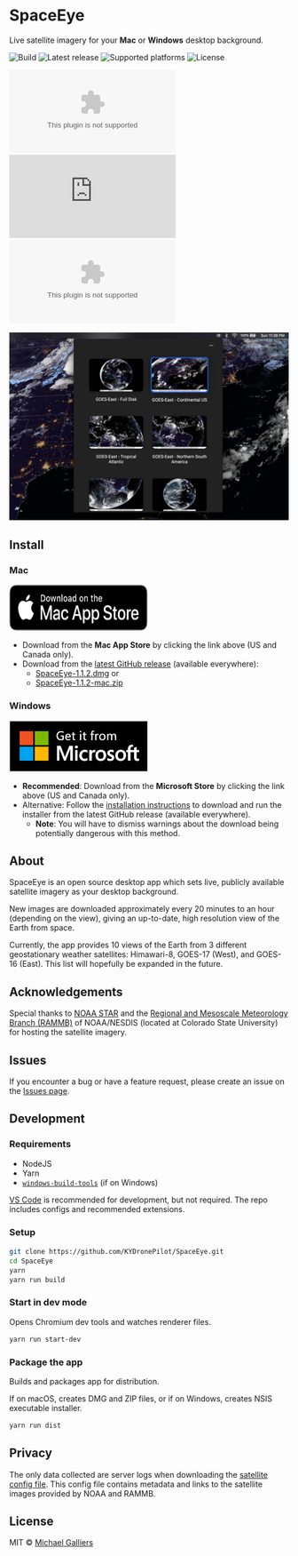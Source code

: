 # SpaceEye

Live satellite imagery for your **Mac** or **Windows** desktop background.

![Build](https://github.com/KYDronePilot/SpaceEye/workflows/Build/badge.svg)
![Latest release](https://img.shields.io/github/v/release/KYDronePilot/SpaceEye?label=latest%20release)
![Supported platforms](https://img.shields.io/badge/platforms-macOS%20%7C%20Windows-lightgrey)
![License](https://img.shields.io/github/license/KYDronePilot/SpaceEye)

![Latest Mac ZIP downloads](https://img.shields.io/github/downloads/KYDronePilot/SpaceEye/latest/SpaceEye-1.1.2-mac.zip)
![Latest Mac DMG downloads](https://img.shields.io/github/downloads/KYDronePilot/SpaceEye/latest/SpaceEye-1.1.2.dmg)
![Latest Windows downloads](https://img.shields.io/github/downloads/KYDronePilot/SpaceEye/latest/SpaceEye-Setup-1.1.2.exe)

![App running on macOS](docs/img/macos_menubar.jpg)

## Install

### Mac

<a href="https://apps.apple.com/us/app/spaceeye-satellite-wallpaper/id1539851747?mt=12&amp;itsct=apps_box&amp;itscg=30200" style="display: inline-block; overflow: hidden; border-top-left-radius: 13px; border-top-right-radius: 13px; border-bottom-right-radius: 13px; border-bottom-left-radius: 13px; width: 250px; height: 83px;"><img src="docs/img/mas_badge_black.svg" alt="Download on the Mac App Store" style="border-top-left-radius: 13px; border-top-right-radius: 13px; border-bottom-right-radius: 13px; border-bottom-left-radius: 13px; width: 250px; height: 83px;" width="250px" height="83px"></a>

- Download from the **Mac App Store** by clicking the link above (US and Canada
  only).
- Download from the [latest GitHub
  release](https://github.com/KYDronePilot/SpaceEye/releases/latest)
  (available everywhere):
  - [SpaceEye-1.1.2.dmg](https://github.com/KYDronePilot/SpaceEye/releases/download/v1.1.2/SpaceEye-1.1.2.dmg)
    or
  - [SpaceEye-1.1.2-mac.zip](https://github.com/KYDronePilot/SpaceEye/releases/download/v1.1.2/SpaceEye-1.1.2-mac.zip)

### Windows

<a href="//www.microsoft.com/store/apps/9NF3WZ8TT6MN?cid=storebadge&ocid=badge"><img src="docs/img/ms_badge_large.png" alt="Download from the Microsoft Store" width="250px" height="92px"/></a>

- **Recommended**: Download from the **Microsoft Store** by clicking the link
  above (US and Canada only).
- Alternative: Follow the [installation
  instructions](https://github.com/KYDronePilot/SpaceEye/wiki/Installing-on-Windows)
  to download and run the installer from the latest GitHub release (available
  everywhere).
  - **Note**: You will have to dismiss warnings about the download being
    potentially dangerous with this method.

## About

SpaceEye is an open source desktop app which sets live, publicly available
satellite imagery as your desktop background.

New images are downloaded approximately every 20 minutes to an hour (depending
on the view), giving an up-to-date, high resolution view of the Earth from
space.

Currently, the app provides 10 views of the Earth from 3 different geostationary
weather satellites: Himawari-8, GOES-17 (West), and GOES-16 (East). This list
will hopefully be expanded in the future.

## Acknowledgements

Special thanks to [NOAA STAR](https://www.star.nesdis.noaa.gov/star/index.php)
and the [Regional and Mesoscale Meteorology Branch
(RAMMB)](http://rammb.cira.colostate.edu) of NOAA/NESDIS (located at Colorado
State University) for hosting the satellite imagery.

## Issues

If you encounter a bug or have a feature request, please create an issue on the
[Issues page](https://github.com/KYDronePilot/SpaceEye/issues).

## Development

### Requirements

- NodeJS
- Yarn
- [`windows-build-tools`](https://www.npmjs.com/package/windows-build-tools) (if
  on Windows)

[VS Code](https://code.visualstudio.com) is recommended for development, but not
required. The repo includes configs and recommended extensions.

### Setup

```bash
git clone https://github.com/KYDronePilot/SpaceEye.git
cd SpaceEye
yarn
yarn run build
```

### Start in dev mode

Opens Chromium dev tools and watches renderer files.

```bash
yarn run start-dev
```

### Package the app

Builds and packages app for distribution.

If on macOS, creates DMG and ZIP files, or if on Windows, creates NSIS
executable installer.

```bash
yarn run dist
```

## Privacy

The only data collected are server logs when downloading the [satellite config
file](https://spaceeye-satellite-configs.s3.us-east-2.amazonaws.com/1.0.1/config.json).
This config file contains metadata and links to the satellite images provided by
NOAA and RAMMB.

## License

MIT © [Michael Galliers](https://github.com/KYDronePilot)
